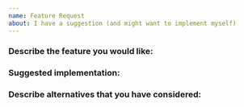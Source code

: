 ```yaml
---
name: Feature Request
about: I have a suggestion (and might want to implement myself)
---
```


### Describe the feature you would like:

### Suggested implementation:

### Describe alternatives that you have considered:
